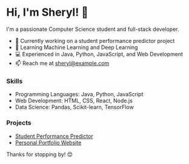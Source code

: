 # Hi, I'm Sheryl! 👋

I'm a passionate Computer Science student and full-stack developer.

- 🔭 Currently working on a student performance predictor project  
- 🌱 Learning Machine Learning and Deep Learning  
- 💻 Experienced in Java, Python, JavaScript, and Web Development  
- 📫 Reach me at sheryl@example.com  

### Skills

- Programming Languages: Java, Python, JavaScript  
- Web Development: HTML, CSS, React, Node.js  
- Data Science: Pandas, Scikit-learn, TensorFlow

### Projects

- [Student Performance Predictor](https://github.com/Sheryl123/student-performance-predictor)  
- [Personal Portfolio Website](https://github.com/Sheryl123/portfolio-website)

Thanks for stopping by! 😊
